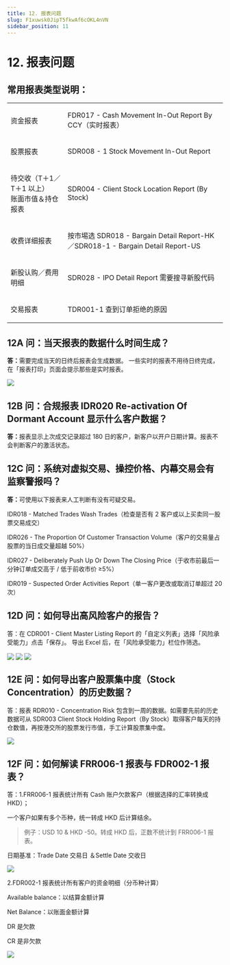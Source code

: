 ```yaml
---
title: 12. 报表问题
slug: F1xuwsk0JipT5fkwAf6cOKL4nVN
sidebar_position: 11
---
```



# 12. 报表问题

## 常用报表类型说明：

<table>
<colgroup>
<col width="208"/>
<col width="612"/>
</colgroup>
<tbody>
<tr><td><p>资金报表</p></td><td><p>FDR017 - Cash Movement In-Out Report By CCY（实时报表）</p></td></tr>
<tr><td><p>股票报表</p></td><td><p>SDR008 - 1  Stock Movement In-Out Report</p></td></tr>
<tr><td><p>待交收（T＋1／T＋1 以上）<br/>账面市值＆持仓报表</p></td><td><p>SDR004 - Client Stock Location Report (By Stock)</p></td></tr>
<tr><td><p>收费详细报表</p></td><td><p>按市埸选 SDR018 - Bargain Detail Report-HK／SDR018-1 - Bargain Detail Report-US</p></td></tr>
<tr><td><p>新股认购／费用明细</p></td><td><p>SDR028 - IPO Detail Report 需要搜寻新股代码</p></td></tr>
<tr><td><p>交易报表</p></td><td><p>TDR001-1 查到订单拒绝的原因</p></td></tr>
</tbody>
</table>

## 12A 问：当天报表的数据什么时间生成？

<b>答：</b>需要完成当天的日终后报表会生成数据。
一些实时的报表不用待日终完成，在「报表打印」页面会提示那些是实时报表。

<img src="/assets/Owvpbv3UXofcY1xyc9ociMxvnXd.png" src-width="1790" src-height="780" align="center"/>

## 12B 问：合规报表 IDR020 Re-activation Of Dormant Account 显示什么客户数据？

<b>答：</b>报表显示上次成交记录超过 180 日的客户，新客户以开户日期计算。报表不会判断客户的激活状态。

## 12C 问：系统对虚拟交易、操控价格、内幕交易会有监察警报吗？

<b>答：</b>可使用以下报表来人工判断有没有可疑交易。

IDR018 - Matched Trades Wash Trades（检查是否有 2 客户或以上买卖同一股票交易成交）

IDR026 - The Proportion Of Customer Transaction Volume（客户的交易量占股票的当日成交量超越 50%）

IDR027 - Deliberately Push Up Or Down The Closing Price（于收市前最后一分钟订单成交高于 / 低于前收市价 ≥5%）

IDR019 - Suspected Order Activities Report（单一客户更改或取消订单超过 20 次）

## 12D 问：如何导出高风险客户的报告？

答：在 CDR001 - Client Master Listing Report 的「自定义列表」选择「风险承受能力」点击「保存」。
导出 Excel 后，在「风险承受能力」栏位作筛选。

<img src="/assets/UjF3bx23goiKmUxAfNqcqTCDnte.png" src-width="2826" src-height="1600" align="center"/>

<img src="/assets/UW5XbfXIBo4HQwx2a1Sc08TVnZb.png" src-width="2844" src-height="1618" align="center"/>

<img src="/assets/DLwfbDP0xoIvzrxnznWc2amjnBh.png" src-width="2846" src-height="1468" align="center"/>

## 12E 问：如何导出客户股票集中度（Stock Concentration）的历史数据？

答：报表 RDR010 - Concentration Risk 包含到一周的数据。如需要先前的历史数据可从 SDR003 Client Stock Holding Report（By Stock）取得客户每天的持仓数值，再按港交所的股票发行市值，手工计算股票集中度。

<img src="/assets/Ki5TbQ5qYoROi2xXzc7caRXennf.png" src-width="2850" src-height="1346" align="center"/>

## 12F 问：如何解读 FRR006-1 报表与 FDR002-1 报表？

答：1.FRR006-1 报表统计所有 Cash 账户欠款客户（根据选择的汇率转换成 HKD）；

一个客户如果有多个币种，统一转成 HKD 后计算结余。

> 例子：USD 10 & HKD -50。转成 HKD 后，正数不统计到 FRR006-1 报表。

日期基准：Trade Date 交易日 ＆Settle Date 交收日

<img src="/assets/L3uYb98C7o5egvxWyhucD005nHf.png" src-width="2380" src-height="592" align="center"/>

2.FDR002-1 报表统计所有客户的资金明细（分币种计算）

Available balance：以结算金额计算

Net Balance：以账面金额计算

DR 是欠款

CR 是非欠款

<img src="/assets/NSM7b7mGCo0iWJxk6JrcRi1UnTd.png" src-width="2820" src-height="1264" align="center"/>

